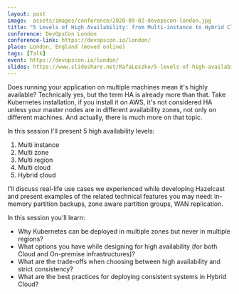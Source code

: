 ```yaml
---
layout: post
image:  assets/images/conference/2020-09-02-devopscon-london.jpg
title: "5 Levels of High Availability: from Multi-instance to Hybrid Cloud"
conference: DevOpsCon London
conference-link: https://devopscon.io/london/
place: London, England (moved online)
tags: [Talk]
event: https://devopscon.io/london/
slides: https://www.slideshare.net/RafaLeszko/5-levels-of-high-availability-from-multiinstance-to-hybrid-cloud
---
```


Does running your application on multiple machines mean it's highly available? Technically yes, but the term HA is already more than that. Take Kubernetes installation, if you install it on AWS, it's not considered HA unless your master nodes are in different availability zones, not only on different machines. And actually, there is much more on that topic.

In this session I'll present 5 high availability levels:
1. Multi instance
2. Multi zone
3. Multi region
4. Multi cloud
5. Hybrid cloud

I'll discuss real-life use cases we experienced while developing Hazelcast and present examples of the related technical features you may need: in-memory partition backups, zone aware partition groups, WAN replication.

In this session you'll learn:
- Why Kubernetes can be deployed in multiple zones but never in multiple regions?
- What options you have while designing for high availability (for both Cloud and On-premise infrastructures)?
- What are the trade-offs when choosing between high availability and strict consistency?
- What are the best practices for deploying consistent systems in Hybrid Cloud?

